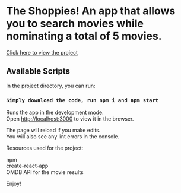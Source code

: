 # The Shoppies! An app that allows you to search movies while nominating a total of 5 movies.

[Click here to view the project](https://romantic-leakey-5c9746.netlify.app)

## Available Scripts

In the project directory, you can run:

### `Simply download the code, run npm i and npm start`

Runs the app in the development mode.\
Open [http://localhost:3000](http://localhost:3000) to view it in the browser.

The page will reload if you make edits.\
You will also see any lint errors in the console.

Resources used for the project:

npm <br>
create-react-app <br>
OMDB API for the movie results

Enjoy!
